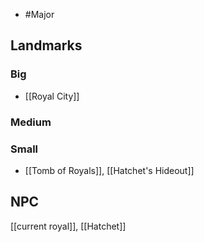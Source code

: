 - #Major
## Landmarks
### Big
- [[Royal City]]
### Medium

### Small
- [[Tomb of Royals]], [[Hatchet's Hideout]]
## NPC
[[current royal]], [[Hatchet]]